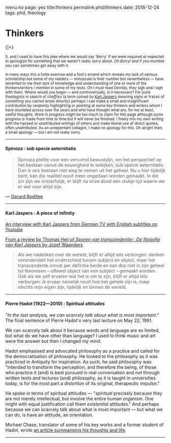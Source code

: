 menu:no
page: yes
title:thinkers
permalink:phd/thinkers
date: 2018-12-24
tags: phd, theology

# Thinkers

{|<}<small> &nbsp;<br>&nbsp;<br>S. and I used to have this joke where we would say 'Borry' if we were required or expected to apologize for something that we weren't really sorry about. *Oh Borry!* and if you mumble you can sometimes get away with it.</small>

<small>In many ways this a futile exercise and a fool's errand which reveals my lack of serious scholarship but some of my readers — minuscule is their number but nevertheless — have lamented to me their lack of knowledge and understanding of one or more of the thinkers/writers I mention in some of my texts. Oh I must read Derrida, they sigh and I sigh with them. Where would you begin — and controversially, is it necessary? For punk theologists in search of *chaffres* (a term coined by [Karl Jaspers](#jaspers) meaning signs or traces of something you cannot know directly) perhaps I can make a small and insignificant contribution by randomly highlighting or pointing at some key thinkers and writers whom I have stumbled across over the years and who have thought what are, for me at least, useful thoughts. Work in progress might be too much to claim for this page although *some* progress is made from time to time but it will never be finished. I freely mix my own writing with the hacked or unattributed writings of others and make liberal use of direct quotes, often unattributed. As an unrepentant collagist, I make no apology for this. Oh alright then, a small apology — but I am not really sorry. </small>

------

<h4 id=spinoza>Spinoza : sub specie aeternitatis </h4>

> Spinoza pleitte voor een verruimd bewustzijn, om het perspectief op het bestaan vanuit de eeuwigheid te bekijken, sub specie aeternitatis. Dan is ons bestaan niet weg te nemen uit het geheel. Nu u hier tijdelijk bent, kan die realiteit nooit meer ongedaan worden gemaakt. In die zin zijn we onsterfelijk, er blijft na onze dood een stukje tijd waarin we er wel voor altijd zijn. 

— [Gerard Bodifee](https://reconstructedwp.wordpress.com/2018/12/25/astrofysicus-en-filosoof-gerard-bodifee/)

------

<h4 id=jaspers>Karl Jaspers : A piece of infinity</h4>

[An interview with Karl Jaspers from German TV with English subtitles on Youtube](https://www.youtube.com/watch?v=fdmRyLefndE)

[From a review by Thomas Heij of *Sporen van transcendentie : De filosofie van Karl Jaspers* by Jozef Waanders](https://nexus-instituut.nl/review/sporen-van-transcendentie/)

> Als we nadenken over de wereld, blijft er altijd iets verborgen: denken veronderstelt het onderscheid tussen subject en object, maar het transcendente omvat per definitie beide en kan dus niet in zijn geheel tot fenomeen – oftewel object van een subject – gemaakt worden. Ook als we zelf ervaren wat het is om te zijn, blijft er altijd iets verborgen: ik ervaar namelijk nooit hoe het gehele zijn is, maar slechts mijn eigen zijn, tijdelijk en binnen de wereld.

------

<h4 id=hadot>Pierre Hadot (1922—2010) : Spiritual attitudes</h4>

*"In the last analysis, we can scarcely talk about what is most important."*   
The final sentence of Pierre Hadot's very last lecture on May 22, 1991.

We can scarcely talk about it because words and language are so limited, but what do we have other than language? I used to think music and art were the answer but then I changed my mind.

Hadot emphasised and advocated philosophy as a practice and called for the democratisation of philosophy. He looked to the philosophy as it was practiced in Antiquity for inspiration. As such, he said philosophy was "intended to transform the perception, and therefore the being, of those who practice it (and) is best pursued in real conversation and not through written texts and lectures (and) philosophy, as it is taught in universities today, is for the most part a distortion of its original, therapeutic impulse."

He spoke in terms of spiritual attitudes — "*spiritual* precisely because they are not merely intellectual, but involve the entire human organism. One might with equal justification call them *existential* attitudes." And perhaps because we can scarcely talk about what is most important — but what we can do, is have an attitude, an orientation.

Michael Chase, translator of some of his key works and a former student of Hadot, wrote [an article summarising his thoughts and life](https://harvardpress.typepad.com/hup_publicity/2010/04/pierre-hadot-part-1.html). 

------

